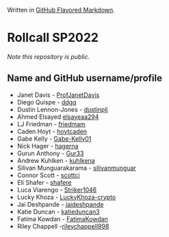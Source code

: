 Written in [GitHub Flavored Markdown](https://help.github.com/articles/github-flavored-markdown).

Rollcall SP2022
===============

_Note this repository is public._

Name and GitHub username/profile
--------------------------------
* Janet Davis - [ProfJanetDavis](https://github.com/ProfJanetDavis)
* Diego Quispe - [ddgq](https://github.com/ddgq)
* Dustin Lennon-Jones - [dustinplj](https://github.com/dustinplj)
* Ahmed Elsayed [elsayeaa294](https://github.com/elsayeaa294)
* LJ Friedman - [friedmam](https://github.com/friedmam)
* Caden Hoyt - [hoytcaden](https://github.com/hoytcaden)
* Gabe Kelly - [Gabe-Kelly01](https://github.com/Gabe-Kelly01)
* Nick Hager - [hagerna](https://github.com/hagerna)
* Gurun Anthony - [Gur33](https://github.com/Gur33) 
* Andrew Kuhlken - [kuhlkena](https://github.com/kuhlkena)
* Silivan Munguarakarama - [silivanmunguar](https://github.com/silivanmunguar)
* Connor Scott - [scottcj](https://github.com/scottcj)
* Eli Shafer - [shafere](https://github.com/shafere)
* Luca Viarengo - [Striker1046](https://github.com/Striker1046)
* Lucky Khoza - [LuckyKhoza-crypto](https://github.com/LuckyKhoza-crypto)
* Jai Deshpande - [jaideshpande](https://github.com/jaideshpande)
* Katie Duncan - [katieduncan3](https://github.com/katieduncan3)
* Fatima Kowdan - [FatimaKowdan](https://github.com/FatimaKowdan)
* Riley Chappell  -[rileychappell998](https://github.com/rileychappell998)
